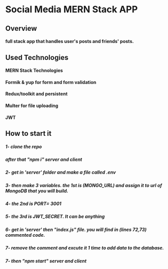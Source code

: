 # Social Media MERN Stack APP

## Overview

#### full stack app that handles user's posts and friends' posts.

## Used Technologies

#### MERN Stack Technologies

#### Formik & yup for form and form validation

#### Redux/toolkit and persistent

#### Multer for file uploading

#### JWT

## How to start it

##### 1- clone the repo

##### after that "npm i" server and client

##### 2- get in 'server' folder and make a file called .env

##### 3- then make 3 variables. the 1st is (MONGO_URL) and assign it to url of MongoDB that you will build.

##### 4- the 2nd is PORT= 3001

##### 5- the 3rd is JWT_SECRET. It can be anything

##### 6- get in 'server' then "index.js" file. you will find in (lines 72,73) commented code.

##### 7- remove the comment and excute it 1 time to add data to the database.

##### 7- then "npm start" server and client
